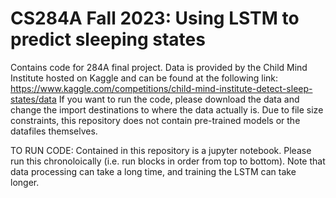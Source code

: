 # CS284A Fall 2023: Using LSTM to predict sleeping states
Contains code for 284A final project.
Data is provided by the Child Mind Institute hosted on Kaggle and can be found at the following link:
https://www.kaggle.com/competitions/child-mind-institute-detect-sleep-states/data
If you want to run the code, please download the data and change the import destinations to where the data actually is. Due to file size constraints, this repository does not contain pre-trained models or the datafiles themselves.

TO RUN CODE:
Contained in this repository is a jupyter notebook. Please run this chronoloically (i.e. run blocks in order from top to bottom). Note that data processing can take a long time, and training the LSTM can take longer.

